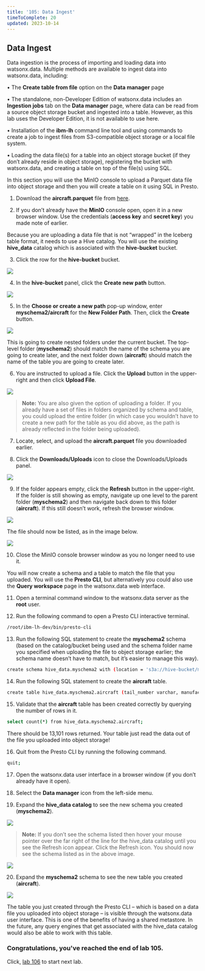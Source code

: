 ```yaml
---
title: '105: Data Ingest'
timeToComplete: 20
updated: 2023-10-14
---
```


## Data Ingest

Data ingestion is the process of importing and loading data into watsonx.data. Multiple methods are available to ingest data into watsonx.data, including:

  • The **Create table from file** option on the **Data manager** page

  • The standalone, non-Developer Edition of watsonx.data includes an **Ingestion jobs** tab on the **Data manager** page, where data can be read from a source object storage bucket and ingested into a table. However, as this lab uses the Developer Edition, it is not available to use here.

  • Installation of the **ibm-lh** command line tool and using commands to create a job to ingest files from S3-compatible object storage or a local file system.

  • Loading the data file(s) for a table into an object storage bucket (if they don’t already reside in object storage), registering the bucket with watsonx.data, and creating a table on top of the file(s) using SQL.


In this section you will use the MinIO console to upload a Parquet data file into object storage and then you will create a table on it using SQL in Presto.

1. Download the **aircraft.parquet** file from [here](https://ibm.box.com/v/ontime-aircraft-id).

2. If you don’t already have the **MinIO** console open, open it in a new browser window. Use the credentials (**access key** and **secret key**) you made note of earlier.

Because you are uploading a data file that is not “wrapped” in the Iceberg table format, it needs to use a Hive catalog. You will use the existing **hive_data** catalog which is associated with the **hive-bucket** bucket.

3. Click the row for the **hive-bucket** bucket.

  ![](./images/105/di-hive.png)

4. In the **hive-bucket** panel, click the **Create new path** button.

  ![](./images/105/di-hive-new.png)

5. In the **Choose or create a new path** pop-up window, enter **myschema2/aircraft** for the **New Folder Path**. Then, click the **Create** button.

  ![](./images/105/di-hive-new-path.png)

  This is going to create nested folders under the current bucket. The top-level folder (**myschema2**) should match the name of the schema you are going to create later, and the next folder down (**aircraft**) should match the name of the table you are going to create later.

6. You are instructed to upload a file. Click the **Upload** button in the upper-right and then click **Upload File**. 

  ![](./images/105/di-hive-new-upload.png)

  > **Note:** You are also given the option of uploading a folder. If you already have a set of files in folders organized by schema and table, you could upload the entire folder (in which case you wouldn’t have to create a new path for the table as you did above, as the path is already reflected in the folder being uploaded).

7. Locate, select, and upload the **aircraft.parquet** file you downloaded earlier.

8. Click the **Downloads/Uploads** icon to close the Downloads/Uploads panel.

  ![](./images/105/di-hive-new-upload-close.png)

9. If the folder appears empty, click the **Refresh** button in the upper-right. If the folder is still showing as empty, navigate up one level to the parent folder (**myschema2**) and then navigate back down to this folder (**aircraft**). If this still doesn’t work, refresh the browser window.

  ![](./images/105/di-hive-new-upload-refresh.png)

  The file should now be listed, as in the image below.

  ![](./images/105/di-hive-new-upload-view.png)

10. Close the MinIO console browser window as you no longer need to use it.

  You will now create a schema and a table to match the file that you uploaded. You will use the **Presto CLI**, but alternatively you could also use the **Query workspace** page in the watsonx.data web interface.

11. Open a terminal command window to the watsonx.data server as the **root** user.

12. Run the following command to open a Presto CLI interactive terminal.

  ```bash
  /root/ibm-lh-dev/bin/presto-cli
  ```
13. Run the following SQL statement to create the **myschema2** schema (based on the catalog/bucket being used and the schema folder name you specified when uploading the file to object storage earlier; the schema name doesn’t have to match, but it’s easier to manage this way).

  ```bash
  create schema hive_data.myschema2 with (location = 's3a://hive-bucket/myschema2');
  ```

14. Run the following SQL statement to create the **aircraft** table.

  ```bash
  create table hive_data.myschema2.aircraft (tail_number varchar, manufacturer varchar, model varchar) with (format = 'Parquet', external_location='s3a://hive-bucket/myschema2/aircraft');
  ```

15. Validate that the **aircraft** table has been created correctly by querying the number of rows in it.

  ```bash
  select count(*) from hive_data.myschema2.aircraft;
  ```
  
  There should be 13,101 rows returned. Your table just read the data out of the file you uploaded into object storage!

16. Quit from the Presto CLI by running the following command.

  ```bash
  quit;
  ```

17. Open the watsonx.data user interface in a browser window (if you don’t already have it open).

18. Select the **Data manager** icon from the left-side menu.

19. Expand the **hive_data catalog** to see the new schema you created (**myschema2**).

  ![](./images/105/watsonx-data-manager.png)

> **Note:** If you don’t see the schema listed then hover your mouse pointer over the far right of the line for the hive_data catalog until you see the Refresh icon appear. Click the Refresh icon. You should now see the schema listed as in the above image.

  ![](./images/105/watsonx-data-manager-refresh.png)


20. Expand the **myschema2** schema to see the new table you created (**aircraft**).

  ![](./images/105/watsonx-data-manager-data.png)


  The table you just created through the Presto CLI – which is based on a data file you uploaded into object storage – is visible through the watsonx.data user interface. This is one of the benefits of having a shared metastore. In the future, any query engines that get associated with the hive_data catalog would also be able to work with this table.

### Congratulations, you've reached the end of lab 105.

Click, [lab 106](/watsonx/watsonxdata/106) to start next lab.
